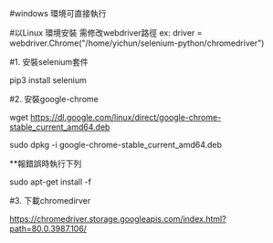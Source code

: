 #windows 環境可直接執行

#以Linux 環境安裝 需修改webdriver路徑
ex: driver = webdriver.Chrome("/home/yichun/selenium-python/chromedriver")

#1. 安裝selenium套件

pip3 install selenium

#2. 安裝google-chrome

wget https://dl.google.com/linux/direct/google-chrome-stable_current_amd64.deb

sudo dpkg -i google-chrome-stable_current_amd64.deb

**報錯誤時執行下列

sudo apt-get install -f

#3. 下載chromedirver

https://chromedriver.storage.googleapis.com/index.html?path=80.0.3987.106/


